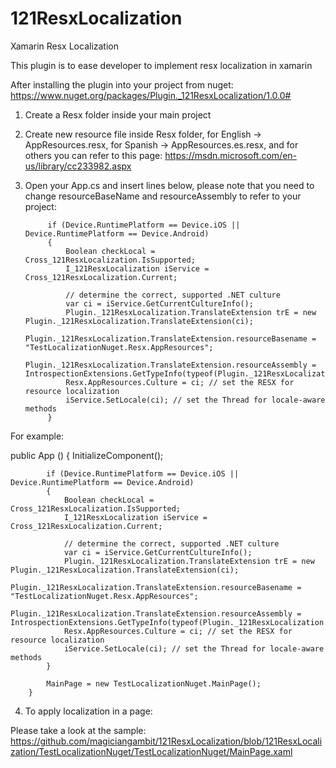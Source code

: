 # 121ResxLocalization
Xamarin Resx Localization

This plugin is to ease developer to implement resx localization in xamarin


After installing the plugin into your project from nuget: https://www.nuget.org/packages/Plugin._121ResxLocalization/1.0.0#

1) Create a Resx folder inside your main project
2) Create new resource file inside Resx folder, for English -> AppResources.resx, for Spanish -> AppResources.es.resx, and for others you can refer to this page: https://msdn.microsoft.com/en-us/library/cc233982.aspx
3) Open your App.cs and insert lines below, please note that you need to change resourceBaseName and resourceAssembly to refer to your project:

            if (Device.RuntimePlatform == Device.iOS || Device.RuntimePlatform == Device.Android)
            {
                Boolean checkLocal = Cross_121ResxLocalization.IsSupported;
                I_121ResxLocalization iService = Cross_121ResxLocalization.Current;
                
                // determine the correct, supported .NET culture
                var ci = iService.GetCurrentCultureInfo();
                Plugin._121ResxLocalization.TranslateExtension trE = new Plugin._121ResxLocalization.TranslateExtension(ci);
                Plugin._121ResxLocalization.TranslateExtension.resourceBasename = "TestLocalizationNuget.Resx.AppResources";
                Plugin._121ResxLocalization.TranslateExtension.resourceAssembly = IntrospectionExtensions.GetTypeInfo(typeof(Plugin._121ResxLocalization.TranslateExtension)).Assembly;
                Resx.AppResources.Culture = ci; // set the RESX for resource localization
                iService.SetLocale(ci); // set the Thread for locale-aware methods
            }
            
 For example:
 
 public App ()
		{
			InitializeComponent();

            if (Device.RuntimePlatform == Device.iOS || Device.RuntimePlatform == Device.Android)
            {
                Boolean checkLocal = Cross_121ResxLocalization.IsSupported;
                I_121ResxLocalization iService = Cross_121ResxLocalization.Current;
                
                // determine the correct, supported .NET culture
                var ci = iService.GetCurrentCultureInfo();
                Plugin._121ResxLocalization.TranslateExtension trE = new Plugin._121ResxLocalization.TranslateExtension(ci);
                Plugin._121ResxLocalization.TranslateExtension.resourceBasename = "TestLocalizationNuget.Resx.AppResources";
                Plugin._121ResxLocalization.TranslateExtension.resourceAssembly = IntrospectionExtensions.GetTypeInfo(typeof(Plugin._121ResxLocalization.TranslateExtension)).Assembly;
                Resx.AppResources.Culture = ci; // set the RESX for resource localization
                iService.SetLocale(ci); // set the Thread for locale-aware methods
            }

            MainPage = new TestLocalizationNuget.MainPage();
		}
		
4) To apply localization in a page:

Please take a look at the sample: https://github.com/magiciangambit/121ResxLocalization/blob/121ResxLocalization/TestLocalizationNuget/TestLocalizationNuget/MainPage.xaml
